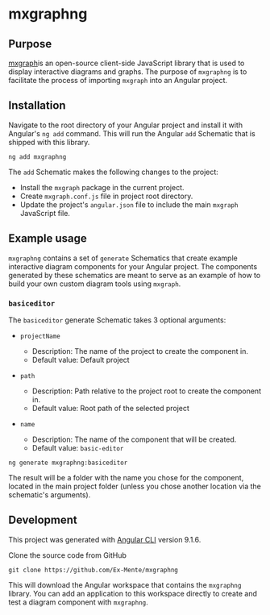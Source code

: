 mxgraphng
=========

Purpose
-------
[mxgraph](https://jgraph.github.io/mxgraph/)is an open-source client-side JavaScript library that is used to
display interactive diagrams and graphs. The purpose of `mxgraphng` is to
facilitate the process of importing `mxgraph` into an Angular project.

Installation
------------
Navigate to the root directory of your Angular project and install it with
Angular's `ng add` command. This will run the Angular `add` Schematic that is
shipped with this library.

```shell script
ng add mxgraphng
```

The `add` Schematic makes the following changes to the project:

- Install the `mxgraph` package in the current project.
- Create `mxgraph.conf.js` file in project root directory.
- Update the project's `angular.json` file to include the main `mxgraph`
  JavaScript file.

Example usage
-------------

`mxgraphng` contains a set of `generate` Schematics that create example
interactive diagram components for your Angular project. The components
generated by these schematics are meant to serve as an example of how to build
your own custom diagram tools using `mxgraph`.

### `basiceditor`

The `basiceditor` generate Schematic takes 3 optional arguments:

- `projectName`

  - Description: The name of the project to create the component in.
  - Default value: Default project

- `path`

  - Description: Path relative to the project root to create the component in.
  - Default value: Root path of the selected project

- `name`

  - Description: The name of the component that will be created.
  - Default value: `basic-editor`

```shell script
ng generate mxgraphng:basiceditor
```

The result will be a folder with the name you chose for the component, located
in the main project folder (unless you chose another location via the schematic's
arguments).

Development
-----------
This project was generated with [Angular CLI](https://github.com/angular/angular-cli) version 9.1.6.

Clone the source code from GitHub

```shell script
git clone https://github.com/Ex-Mente/mxgraphng
```

This will download the Angular workspace that contains the `mxgraphng` library.
You can add an application to this workspace directly to create and test a diagram
component with `mxgraphng`.
